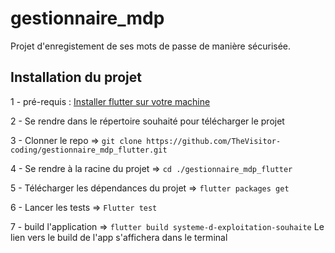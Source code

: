# gestionnaire_mdp

Projet d'enregistement de ses mots de passe de manière sécurisée.

## Installation du projet

1 - pré-requis : [Installer flutter sur votre machine](https://docs.flutter.dev/get-started/install)

2 - Se rendre dans le répertoire souhaité pour télécharger le projet

3 - Clonner le repo => `git clone https://github.com/TheVisitor-coding/gestionnaire_mdp_flutter.git`

4 -  Se rendre à la racine du projet => `cd ./gestionnaire_mdp_flutter`

5 - Télécharger les dépendances du projet => `flutter packages get`

6 - Lancer les tests => `Flutter test`

7 - build l'application => `flutter build systeme-d-exploitation-souhaite` Le lien vers le build de l'app s'affichera dans le terminal
